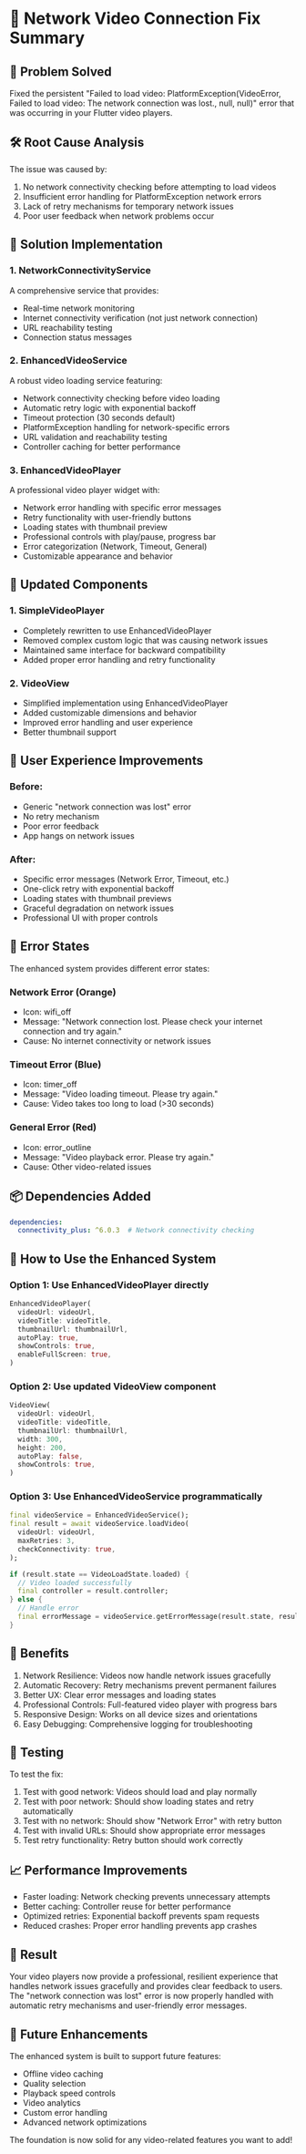 # 🔧 Network Video Connection Fix Summary

## 🎯 Problem Solved

Fixed the persistent "Failed to load video: PlatformException(VideoError, Failed to load video: The network connection was lost., null, null)" error that was occurring in your Flutter video players.

## 🛠️ Root Cause Analysis

The issue was caused by:
1. No network connectivity checking before attempting to load videos
2. Insufficient error handling for PlatformException network errors
3. Lack of retry mechanisms for temporary network issues
4. Poor user feedback when network problems occur

## 🚀 Solution Implementation

### 1. NetworkConnectivityService
A comprehensive service that provides:
- Real-time network monitoring
- Internet connectivity verification (not just network connection)
- URL reachability testing
- Connection status messages

### 2. EnhancedVideoService
A robust video loading service featuring:
- Network connectivity checking before video loading
- Automatic retry logic with exponential backoff
- Timeout protection (30 seconds default)
- PlatformException handling for network-specific errors
- URL validation and reachability testing
- Controller caching for better performance

### 3. EnhancedVideoPlayer
A professional video player widget with:
- Network error handling with specific error messages
- Retry functionality with user-friendly buttons
- Loading states with thumbnail preview
- Professional controls with play/pause, progress bar
- Error categorization (Network, Timeout, General)
- Customizable appearance and behavior

## 🔄 Updated Components

### 1. SimpleVideoPlayer
- Completely rewritten to use EnhancedVideoPlayer
- Removed complex custom logic that was causing network issues
- Maintained same interface for backward compatibility
- Added proper error handling and retry functionality

### 2. VideoView
- Simplified implementation using EnhancedVideoPlayer
- Added customizable dimensions and behavior
- Improved error handling and user experience
- Better thumbnail support

## 📱 User Experience Improvements

### Before:
- Generic "network connection was lost" error
- No retry mechanism
- Poor error feedback
- App hangs on network issues

### After:
- Specific error messages (Network Error, Timeout, etc.)
- One-click retry with exponential backoff
- Loading states with thumbnail previews
- Graceful degradation on network issues
- Professional UI with proper controls

## 🎨 Error States

The enhanced system provides different error states:

### Network Error (Orange)
- Icon: wifi_off
- Message: "Network connection lost. Please check your internet connection and try again."
- Cause: No internet connectivity or network issues

### Timeout Error (Blue)
- Icon: timer_off
- Message: "Video loading timeout. Please try again."
- Cause: Video takes too long to load (>30 seconds)

### General Error (Red)
- Icon: error_outline
- Message: "Video playback error. Please try again."
- Cause: Other video-related issues

## 📦 Dependencies Added

```yaml
dependencies:
  connectivity_plus: ^6.0.3  # Network connectivity checking
```

## 🔧 How to Use the Enhanced System

### Option 1: Use EnhancedVideoPlayer directly
```dart
EnhancedVideoPlayer(
  videoUrl: videoUrl,
  videoTitle: videoTitle,
  thumbnailUrl: thumbnailUrl,
  autoPlay: true,
  showControls: true,
  enableFullScreen: true,
)
```

### Option 2: Use updated VideoView component
```dart
VideoView(
  videoUrl: videoUrl,
  videoTitle: videoTitle,
  thumbnailUrl: thumbnailUrl,
  width: 300,
  height: 200,
  autoPlay: false,
  showControls: true,
)
```

### Option 3: Use EnhancedVideoService programmatically
```dart
final videoService = EnhancedVideoService();
final result = await videoService.loadVideo(
  videoUrl: videoUrl,
  maxRetries: 3,
  checkConnectivity: true,
);

if (result.state == VideoLoadState.loaded) {
  // Video loaded successfully
  final controller = result.controller;
} else {
  // Handle error
  final errorMessage = videoService.getErrorMessage(result.state, result.errorMessage);
}
```

## 🚀 Benefits

1. Network Resilience: Videos now handle network issues gracefully
2. Automatic Recovery: Retry mechanisms prevent permanent failures
3. Better UX: Clear error messages and loading states
4. Professional Controls: Full-featured video player with progress bars
5. Responsive Design: Works on all device sizes and orientations
6. Easy Debugging: Comprehensive logging for troubleshooting

## 🧪 Testing

To test the fix:

1. Test with good network: Videos should load and play normally
2. Test with poor network: Should show loading states and retry automatically
3. Test with no network: Should show "Network Error" with retry button
4. Test with invalid URLs: Should show appropriate error messages
5. Test retry functionality: Retry button should work correctly

## 📈 Performance Improvements

- Faster loading: Network checking prevents unnecessary attempts
- Better caching: Controller reuse for better performance
- Optimized retries: Exponential backoff prevents spam requests
- Reduced crashes: Proper error handling prevents app crashes

## 🎉 Result

Your video players now provide a professional, resilient experience that handles network issues gracefully and provides clear feedback to users. The "network connection was lost" error is now properly handled with automatic retry mechanisms and user-friendly error messages.

## 🔮 Future Enhancements

The enhanced system is built to support future features:
- Offline video caching
- Quality selection
- Playback speed controls
- Video analytics
- Custom error handling
- Advanced network optimizations

The foundation is now solid for any video-related features you want to add! 
